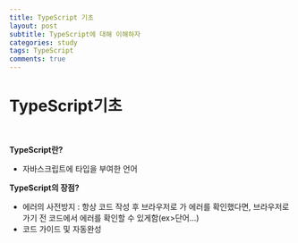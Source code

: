 ```yaml
---
title: TypeScript 기초
layout: post
subtitle: TypeScript에 대해 이해하자
categories: study
tags: TypeScript
comments: true
---
```


# TypeScript기초
<br>

  **TypeScript란?**
  - 자바스크립트에 타입을 부여한 언어

  **TypeScript의 장점?**
  - 에러의 사전방지 : 항상 코드 작성 후 브라우저로 가 에러를 확인했다면, 브라우저로 가기 전 코드에서 에러를 확인할 수 있게함(ex>단어...)
  - 코드 가이드 및 자동완성
